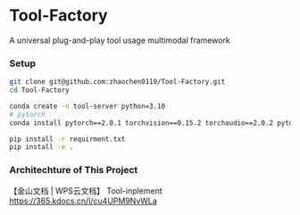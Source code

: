 # Tool-Factory

A universal plug-and-play tool usage multimodal framework


### Setup

```bash
git clone git@github.com:zhaochen0110/Tool-Factory.git
cd Tool-Factory

conda create -n tool-server python=3.10
# pytorch
conda install pytorch==2.0.1 torchvision==0.15.2 torchaudio==2.0.2 pytorch-cuda=11.8 -c pytorch -c nvidia

pip install -r requirment.txt
pip install -e .

```

### Architechture of This Project

【金山文档 | WPS云文档】 Tool-inplement
https://365.kdocs.cn/l/cu4UPM9NvWLa